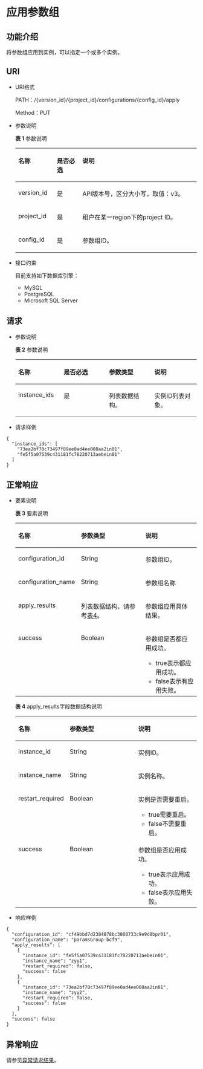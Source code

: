 # 应用参数组<a name="rds_09_0304"></a>

## 功能介绍<a name="section34921715163618"></a>

将参数组应用到实例，可以指定一个或多个实例。

## URI<a name="section349221518369"></a>

-   URI格式

    PATH：/\{version\_id\}/\{project\_id\}/configurations/\{config\_id\}/apply

    Method：PUT

-   参数说明

    **表 1**  参数说明

    <a name="table350771512364"></a>
    <table><thead align="left"><tr id="row178891510369"><th class="cellrowborder" valign="top" width="21.21%" id="mcps1.2.4.1.1"><p id="p2078801512364"><a name="p2078801512364"></a><a name="p2078801512364"></a>名称</p>
    </th>
    <th class="cellrowborder" valign="top" width="14.14%" id="mcps1.2.4.1.2"><p id="p1778841553610"><a name="p1778841553610"></a><a name="p1778841553610"></a>是否必选</p>
    </th>
    <th class="cellrowborder" valign="top" width="64.64999999999999%" id="mcps1.2.4.1.3"><p id="p0788171593617"><a name="p0788171593617"></a><a name="p0788171593617"></a>说明</p>
    </th>
    </tr>
    </thead>
    <tbody><tr id="row0788171515365"><td class="cellrowborder" valign="top" width="21.21%" headers="mcps1.2.4.1.1 "><p id="p37881315143612"><a name="p37881315143612"></a><a name="p37881315143612"></a>version_id</p>
    </td>
    <td class="cellrowborder" valign="top" width="14.14%" headers="mcps1.2.4.1.2 "><p id="p17881415173614"><a name="p17881415173614"></a><a name="p17881415173614"></a>是</p>
    </td>
    <td class="cellrowborder" valign="top" width="64.64999999999999%" headers="mcps1.2.4.1.3 "><p id="p1378814152369"><a name="p1378814152369"></a><a name="p1378814152369"></a>API版本号，区分大小写，取值：v3。</p>
    </td>
    </tr>
    <tr id="row16788161516363"><td class="cellrowborder" valign="top" width="21.21%" headers="mcps1.2.4.1.1 "><p id="p1478816159368"><a name="p1478816159368"></a><a name="p1478816159368"></a>project_id</p>
    </td>
    <td class="cellrowborder" valign="top" width="14.14%" headers="mcps1.2.4.1.2 "><p id="p77882156369"><a name="p77882156369"></a><a name="p77882156369"></a>是</p>
    </td>
    <td class="cellrowborder" valign="top" width="64.64999999999999%" headers="mcps1.2.4.1.3 "><p id="p107881159368"><a name="p107881159368"></a><a name="p107881159368"></a>租户在某一region下的project ID。</p>
    </td>
    </tr>
    <tr id="row14788171523612"><td class="cellrowborder" valign="top" width="21.21%" headers="mcps1.2.4.1.1 "><p id="p107881815193611"><a name="p107881815193611"></a><a name="p107881815193611"></a>config_id</p>
    </td>
    <td class="cellrowborder" valign="top" width="14.14%" headers="mcps1.2.4.1.2 "><p id="p157881915113616"><a name="p157881915113616"></a><a name="p157881915113616"></a>是</p>
    </td>
    <td class="cellrowborder" valign="top" width="64.64999999999999%" headers="mcps1.2.4.1.3 "><p id="p77882015143610"><a name="p77882015143610"></a><a name="p77882015143610"></a>参数组ID。</p>
    </td>
    </tr>
    </tbody>
    </table>


-   接口约束

    目前支持如下数据库引擎：

    -   MySQL
    -   PostgreSQL
    -   Microsoft SQL Server


## 请求<a name="section15386150366"></a>

-   参数说明

    **表 2**  参数说明

    <a name="table05381415103619"></a>
    <table><thead align="left"><tr id="row97881015193611"><th class="cellrowborder" valign="top" width="25%" id="mcps1.2.5.1.1"><p id="p778891543617"><a name="p778891543617"></a><a name="p778891543617"></a>名称</p>
    </th>
    <th class="cellrowborder" valign="top" width="25%" id="mcps1.2.5.1.2"><p id="p10788141533620"><a name="p10788141533620"></a><a name="p10788141533620"></a>是否必选</p>
    </th>
    <th class="cellrowborder" valign="top" width="25%" id="mcps1.2.5.1.3"><p id="p167880155368"><a name="p167880155368"></a><a name="p167880155368"></a>参数类型</p>
    </th>
    <th class="cellrowborder" valign="top" width="25%" id="mcps1.2.5.1.4"><p id="p147881915193611"><a name="p147881915193611"></a><a name="p147881915193611"></a>说明</p>
    </th>
    </tr>
    </thead>
    <tbody><tr id="row5788121519368"><td class="cellrowborder" valign="top" width="25%" headers="mcps1.2.5.1.1 "><p id="p16788415133610"><a name="p16788415133610"></a><a name="p16788415133610"></a>instance_ids</p>
    </td>
    <td class="cellrowborder" valign="top" width="25%" headers="mcps1.2.5.1.2 "><p id="p127881615133611"><a name="p127881615133611"></a><a name="p127881615133611"></a>是</p>
    </td>
    <td class="cellrowborder" valign="top" width="25%" headers="mcps1.2.5.1.3 "><p id="p11788131511365"><a name="p11788131511365"></a><a name="p11788131511365"></a>列表数据结构。</p>
    </td>
    <td class="cellrowborder" valign="top" width="25%" headers="mcps1.2.5.1.4 "><p id="p1078813155365"><a name="p1078813155365"></a><a name="p1078813155365"></a>实例ID列表对象。</p>
    </td>
    </tr>
    </tbody>
    </table>


-   请求样例

```
{
  "instance_ids": [
    "73ea2bf70c73497f89ee0ad4ee008aa2in01",
    "fe5f5a07539c431181fc78220713aebein01"
  ]
}
```

## 正常响应<a name="section8569161515366"></a>

-   要素说明

    **表 3**  要素说明

    <a name="table1056917157367"></a>
    <table><thead align="left"><tr id="row97881615113617"><th class="cellrowborder" valign="top" width="25.509999999999998%" id="mcps1.2.4.1.1"><p id="p13788715133620"><a name="p13788715133620"></a><a name="p13788715133620"></a>名称</p>
    </th>
    <th class="cellrowborder" valign="top" width="40.82%" id="mcps1.2.4.1.2"><p id="p978811516362"><a name="p978811516362"></a><a name="p978811516362"></a>参数类型</p>
    </th>
    <th class="cellrowborder" valign="top" width="33.67%" id="mcps1.2.4.1.3"><p id="p177889156366"><a name="p177889156366"></a><a name="p177889156366"></a>说明</p>
    </th>
    </tr>
    </thead>
    <tbody><tr id="row1378819159369"><td class="cellrowborder" valign="top" width="25.509999999999998%" headers="mcps1.2.4.1.1 "><p id="p17788121516366"><a name="p17788121516366"></a><a name="p17788121516366"></a>configuration_id</p>
    </td>
    <td class="cellrowborder" valign="top" width="40.82%" headers="mcps1.2.4.1.2 "><p id="p7788131520367"><a name="p7788131520367"></a><a name="p7788131520367"></a>String</p>
    </td>
    <td class="cellrowborder" valign="top" width="33.67%" headers="mcps1.2.4.1.3 "><p id="p8788151563617"><a name="p8788151563617"></a><a name="p8788151563617"></a>参数组ID。</p>
    </td>
    </tr>
    <tr id="row178810158365"><td class="cellrowborder" valign="top" width="25.509999999999998%" headers="mcps1.2.4.1.1 "><p id="p4788101519365"><a name="p4788101519365"></a><a name="p4788101519365"></a>configuration_name</p>
    </td>
    <td class="cellrowborder" valign="top" width="40.82%" headers="mcps1.2.4.1.2 "><p id="p978821573620"><a name="p978821573620"></a><a name="p978821573620"></a>String</p>
    </td>
    <td class="cellrowborder" valign="top" width="33.67%" headers="mcps1.2.4.1.3 "><p id="p19788815123616"><a name="p19788815123616"></a><a name="p19788815123616"></a>参数组名称</p>
    </td>
    </tr>
    <tr id="row8788715153611"><td class="cellrowborder" valign="top" width="25.509999999999998%" headers="mcps1.2.4.1.1 "><p id="p18788131511368"><a name="p18788131511368"></a><a name="p18788131511368"></a>apply_results</p>
    </td>
    <td class="cellrowborder" valign="top" width="40.82%" headers="mcps1.2.4.1.2 "><p id="p1778818156369"><a name="p1778818156369"></a><a name="p1778818156369"></a>列表数据结构，请参考<a href="#table19602151563612">表4</a>。</p>
    </td>
    <td class="cellrowborder" valign="top" width="33.67%" headers="mcps1.2.4.1.3 "><p id="p20788181510366"><a name="p20788181510366"></a><a name="p20788181510366"></a>参数组应用具体结果。</p>
    </td>
    </tr>
    <tr id="row10788161543616"><td class="cellrowborder" valign="top" width="25.509999999999998%" headers="mcps1.2.4.1.1 "><p id="p7788111517367"><a name="p7788111517367"></a><a name="p7788111517367"></a>success</p>
    </td>
    <td class="cellrowborder" valign="top" width="40.82%" headers="mcps1.2.4.1.2 "><p id="p16788171593618"><a name="p16788171593618"></a><a name="p16788171593618"></a>Boolean</p>
    </td>
    <td class="cellrowborder" valign="top" width="33.67%" headers="mcps1.2.4.1.3 "><p id="p14788181583618"><a name="p14788181583618"></a><a name="p14788181583618"></a>参数组是否都应用成功。</p>
    <a name="ul07881715103618"></a><a name="ul07881715103618"></a><ul id="ul07881715103618"><li>true表示都应用成功。</li><li>false表示有应用失败。</li></ul>
    </td>
    </tr>
    </tbody>
    </table>

    **表 4**  apply\_results字段数据结构说明

    <a name="table19602151563612"></a>
    <table><thead align="left"><tr id="row157887151363"><th class="cellrowborder" valign="top" width="24.942494249424943%" id="mcps1.2.4.1.1"><p id="p9788151517364"><a name="p9788151517364"></a><a name="p9788151517364"></a>名称</p>
    </th>
    <th class="cellrowborder" valign="top" width="39.653965396539654%" id="mcps1.2.4.1.2"><p id="p678811533611"><a name="p678811533611"></a><a name="p678811533611"></a>参数类型</p>
    </th>
    <th class="cellrowborder" valign="top" width="35.4035403540354%" id="mcps1.2.4.1.3"><p id="p1580411515361"><a name="p1580411515361"></a><a name="p1580411515361"></a>说明</p>
    </th>
    </tr>
    </thead>
    <tbody><tr id="row13804315143614"><td class="cellrowborder" valign="top" width="24.942494249424943%" headers="mcps1.2.4.1.1 "><p id="p18042157360"><a name="p18042157360"></a><a name="p18042157360"></a>instance_id</p>
    </td>
    <td class="cellrowborder" valign="top" width="39.653965396539654%" headers="mcps1.2.4.1.2 "><p id="p7804615203619"><a name="p7804615203619"></a><a name="p7804615203619"></a>String</p>
    </td>
    <td class="cellrowborder" valign="top" width="35.4035403540354%" headers="mcps1.2.4.1.3 "><p id="p18804191518362"><a name="p18804191518362"></a><a name="p18804191518362"></a>实例ID。</p>
    </td>
    </tr>
    <tr id="row16804161523613"><td class="cellrowborder" valign="top" width="24.942494249424943%" headers="mcps1.2.4.1.1 "><p id="p12804715163614"><a name="p12804715163614"></a><a name="p12804715163614"></a>instance_name</p>
    </td>
    <td class="cellrowborder" valign="top" width="39.653965396539654%" headers="mcps1.2.4.1.2 "><p id="p6804191513611"><a name="p6804191513611"></a><a name="p6804191513611"></a>String</p>
    </td>
    <td class="cellrowborder" valign="top" width="35.4035403540354%" headers="mcps1.2.4.1.3 "><p id="p1180413153362"><a name="p1180413153362"></a><a name="p1180413153362"></a>实例名称。</p>
    </td>
    </tr>
    <tr id="row3804101543618"><td class="cellrowborder" valign="top" width="24.942494249424943%" headers="mcps1.2.4.1.1 "><p id="p280414153361"><a name="p280414153361"></a><a name="p280414153361"></a>restart_required</p>
    </td>
    <td class="cellrowborder" valign="top" width="39.653965396539654%" headers="mcps1.2.4.1.2 "><p id="p16804181512367"><a name="p16804181512367"></a><a name="p16804181512367"></a>Boolean</p>
    </td>
    <td class="cellrowborder" valign="top" width="35.4035403540354%" headers="mcps1.2.4.1.3 "><p id="p8804181593615"><a name="p8804181593615"></a><a name="p8804181593615"></a>实例是否需要重启。</p>
    <a name="ul15804161503611"></a><a name="ul15804161503611"></a><ul id="ul15804161503611"><li>true需要重启。</li><li>false不需要重启。</li></ul>
    </td>
    </tr>
    <tr id="row108041215133614"><td class="cellrowborder" valign="top" width="24.942494249424943%" headers="mcps1.2.4.1.1 "><p id="p15804315103616"><a name="p15804315103616"></a><a name="p15804315103616"></a>success</p>
    </td>
    <td class="cellrowborder" valign="top" width="39.653965396539654%" headers="mcps1.2.4.1.2 "><p id="p880491514363"><a name="p880491514363"></a><a name="p880491514363"></a>Boolean</p>
    </td>
    <td class="cellrowborder" valign="top" width="35.4035403540354%" headers="mcps1.2.4.1.3 "><p id="p680412152366"><a name="p680412152366"></a><a name="p680412152366"></a>参数组是否应用成功。</p>
    <a name="ul1680413151367"></a><a name="ul1680413151367"></a><ul id="ul1680413151367"><li>true表示应用成功。</li><li>false表示应用失败。</li></ul>
    </td>
    </tr>
    </tbody>
    </table>


-   响应样例

```
{
  "configuration_id": "cf49bbd7d2384878bc3808733c9e9d8bpr01",
  "configuration_name": "paramsGroup-bcf9",
  "apply_results": [
    {
      "instance_id": "fe5f5a07539c431181fc78220713aebein01",
      "instance_name": "zyy1",
      "restart_required": false,
      "success": false
    },
    {
      "instance_id": "73ea2bf70c73497f89ee0ad4ee008aa2in01",
      "instance_name": "zyy2",
      "restart_required": false,
      "success": false
    }
  ],
  "success": false
}
```

## 异常响应<a name="section126482015153616"></a>

请参见[异常请求结果](null.md)。

